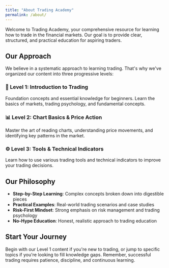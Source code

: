 ```yaml
---
title: "About Trading Academy"
permalink: /about/
---
```


Welcome to Trading Academy, your comprehensive resource for learning how to trade in the financial markets. Our goal is to provide clear, structured, and practical education for aspiring traders.

## Our Approach

We believe in a systematic approach to learning trading. That's why we've organized our content into three progressive levels:

### 🧠 Level 1: Introduction to Trading
Foundation concepts and essential knowledge for beginners. Learn the basics of markets, trading psychology, and fundamental concepts.

### 📊 Level 2: Chart Basics & Price Action
Master the art of reading charts, understanding price movements, and identifying key patterns in the market.

### ⚙️ Level 3: Tools & Technical Indicators
Learn how to use various trading tools and technical indicators to improve your trading decisions.

## Our Philosophy

- **Step-by-Step Learning**: Complex concepts broken down into digestible pieces
- **Practical Examples**: Real-world trading scenarios and case studies
- **Risk-First Mindset**: Strong emphasis on risk management and trading psychology
- **No-Hype Education**: Honest, realistic approach to trading education

## Start Your Journey

Begin with our Level 1 content if you're new to trading, or jump to specific topics if you're looking to fill knowledge gaps. Remember, successful trading requires patience, discipline, and continuous learning.